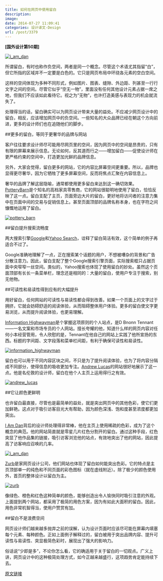 ```yaml
---
title: 如何在网页中使用留白
description: 
image: 
date: 2014-07-27 11:09:41
categories: 设计译文-Design
url: /post/3379
---
```


**[国外设计第50期]**

[![i_am_dan](http://netdna.webdesignerdepot.com/uploads/2014/07/i_am_dan.jpg)](http://www.iamdan.net/)

所谓留白，有时也称作负空间，两者是同一个概念。尽管这个术语尤其指留“白”，但它所指的区域并不一定要是白色的。它只是网页布局中环绕各元素的空白空间。

这样的空间体现为多种不同形式，例如图片、图表、缝隙、外边距、列甚至一行行文字之间的空间。尽管它似乎“空无一物”，里面没有任何其他设计元素占据一席之地，但我们不应该如此看待它。视之为“无物”，也许打造美感与表现力的机会就流失了。

处理得当的话，留白确实可以为网页设计带来大量的益处。不应减少网页设计中的留白，相反，应该增加网页中的负空间。一些知名的大众品牌已经在朝这个方向前进，更多的设计师们也在追随他们的脚步。

##更多的留白，等同于更奢华的品牌与网站

客户往往要求设计师尽可能用尽网页里的空间，因为网页中的空间是昂贵的，只有有限的屏幕来展示信息。无论如何，反其道而行之——增加留白——促使设计师在更严格约束的空间中，打造更加光鲜的品牌信息。

另外，大家会觉得，留白更多的网站，它的内容比屏幕空间更重要。所以，品牌也显得更尽奢华，因为它牺牲了更多屏幕空间，反而将焦点汇聚在内容信息上。

奢华的品牌了解这层隐喻，通常都使用更多留白来达到这一确切效果。[PotteryBarn](http://www.potterybarn.com/)是个知名的高档家具零售商，它的网站很聪明地使用了留白，恰恰反映了这一点。留白支配了主页，页面旁边大片的留白，更好地将访问者的注意力集中在页面中间的交易与促销信息上。甚至页面顶部的品牌名称本身，也在字符之间慷慨地运用了留白。

[![pottery_barn](http://netdna.webdesignerdepot.com/uploads/2014/07/pottery_barn.jpg)](http://www.potterybarn.com/)

##留白提升搜索流畅度

两大搜索引擎[Google](http://google.com/)和[Yahoo Search](http://www.yahoo.com/)，诠释了留白简洁有效，这个简单的例子再适合不过了。

Google准确地理解了一点，正在搜索某个话题的用户，不想被嘈杂的背景和广告分散注意力。因此，留白支配了整个Google搜索引擎页面，实际搜索框只占据页面中央窄窄一丝空间。类似的，Yahoo搜索也体现了使用留白的妙处。虽然这个页面顶部有长长一条菜单栏，理念还是相同的：大量的留白，使用户专注于搜索，别无他物。

##可读性和易读性得到应有的大幅提升

用好留白，任何网站的可读性与易读性都会得到改善。如果一个页面上的文字过于拥挤，它就会妨碍舒适的阅读体验，从而阻碍整体用户体验。更多的留白使文字更易浏览，从而提升阅读体验，也更易理解。

[Information Highwayman](http://informationhighwayman.com/)是个掌握这项原则的个人站点，是D Bnonn Tennant——一名文案和市场专员的个人网站。擅长夸耀的他，知道什么样的网页内容对任何小本经营管用，令人欣慰的是，Tennant在他自己的网站上实践了他所宣扬的东西。标题的字间距、文字段落和菜单栏间距，有利于确保可读性和易读性。

[![information_highwayman](http://netdna.webdesignerdepot.com/uploads/2014/07/information_highwayman.jpg)](http://informationhighwayman.com/)

留白也可以用于不同内容区块之间，不只是为了提升阅读体验，也为了将内容分隔成不同部分，使得信息的吸收更加专注。[Andrew
Lucas](http://andyisonline.com/)的网站很好地展示了这一点。他是名伦敦的设计师，留白在他个人主页上运用得行之有效。

[![andrew_lucas](http://netdna.webdesignerdepot.com/uploads/2014/07/andrew_lucas.jpg)](http://andyisonline.com/)

##它让颜色更鲜明

也许留白最直接，尽管也是最简单的益处，就是突出网页中的其他色彩，使它们更加鲜艳。这点对于吸引访客目光大有帮助，因为颜色深浅、饱和度甚至浓度都更加突出。

[I Am Dan](http://www.iamdan.net/)背后的设计师处理得非常棒，他在主页上使用稀疏的色彩，成为了这个概念的典范。他的网站简直就是零星几片红色分割开的留白。通过这种手段，红色突显了他作品集的链接，吸引访客浏览他的站点，有效地突出了他的网站，因此提高了访客响应召唤的几率。

[![i_am_dan](http://netdna.webdesignerdepot.com/uploads/2014/07/i_am_dan.jpg)](http://www.iamdan.net/)

[Zurb](http://zurb.com/)是家网页设计公司，他们网站也体现了留白如何能突出色彩。它的特点是主页顶部单一的纯色和不同页面的彩色图标（就在虚线附近）。除了极少的颜色使用外，首页的整体设计以留白为主。

[![zurb](http://netdna.webdesignerdepot.com/uploads/2014/07/zurb.jpg)](http://zurb.com/)

像绿色、橙色和红色这种简单的颜色，能够创造出令人愉快同时吸引注意的外观。上面提到两个网站，都采用了极简的用色方案，因为有如此大面积的留白。因此，用色非常机智得当，使用户赞赏有加。

##留白不是浪费空间

网页设计师们越来越多抛弃之前的误解，认为设计页面时应该尽可能在屏幕内填塞每个元素、每种颜色。正如上面例子解释过的，留白被用于突出品牌内容、提升可读性与易读性、突显极简色彩时，展现出了强大的影响力。

俗话说“少即是多”，不论你怎么看，它的确适用于关于留白的一切观点。广义上讲，网页设计中的这种极简处理方式，如今正越来越盛行，这项趋势肯定能持续下去。

[原文链接](http://www.webdesignerdepot.com/2014/07/how-to-make-whitespace-work-on-the-web/)